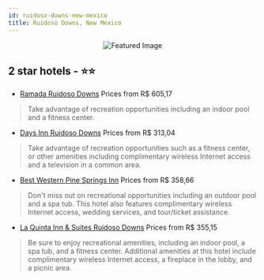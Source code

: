 ```yaml
---
id: ruidoso-downs-new-mexico
title: Ruidoso Downs, New Mexico
---
```


<center><img src="https://i.travelapi.com/hotels/26000000/25180000/25178200/25178161/ed13eb5c_z.jpg" alt="Featured Image" /></center>


##  2 star hotels - ⭐️⭐️

-    [Ramada Ruidoso Downs](https://us.hurb.com/hotels/ruidoso-downs/ramada-ruidoso-downs-JNP-JP977251?cmp=18055) Prices from R$ 605,17
   > Take advantage of recreation opportunities including an indoor pool and a fitness center.
-    [Days Inn Ruidoso Downs](https://us.hurb.com/hotels/ruidoso-downs/days-inn-ruidoso-downs-JNP-JP084252?cmp=18055) Prices from R$ 313,04
   > Take advantage of recreation opportunities such as a fitness center, or other amenities including complimentary wireless Internet access and a television in a common area.
-    [Best Western Pine Springs Inn](https://us.hurb.com/hotels/ruidoso-downs/best-western-pine-springs-inn-JNP-JP316488?cmp=18055) Prices from R$ 358,66
   > Don't miss out on recreational opportunities including an outdoor pool and a spa tub. This hotel also features complimentary wireless Internet access, wedding services, and tour/ticket assistance.
-    [La Quinta Inn & Suites Ruidoso Downs](https://us.hurb.com/hotels/ruidoso-downs/la-quinta-inn-suites-ruidoso-downs-JNP-JP143511?cmp=18055) Prices from R$ 355,15
   > Be sure to enjoy recreational amenities, including an indoor pool, a spa tub, and a fitness center. Additional amenities at this hotel include complimentary wireless Internet access, a fireplace in the lobby, and a picnic area.
